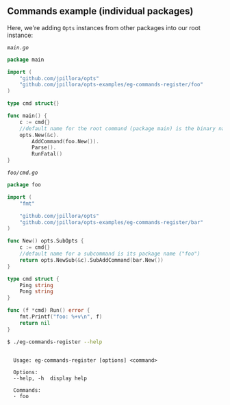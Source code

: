 ## Commands example (individual packages)

Here, we're adding `Opts` instances from other packages into our root instance:

_`main.go`_

<!--tmpl,code=go:cat main.go -->
``` go 
package main

import (
	"github.com/jpillora/opts"
	"github.com/jpillora/opts-examples/eg-commands-register/foo"
)

type cmd struct{}

func main() {
	c := cmd{}
	//default name for the root command (package main) is the binary name
	opts.New(&c).
		AddCommand(foo.New()).
		Parse().
		RunFatal()
}
```
<!--/tmpl-->

_`foo/cmd.go`_

<!--tmpl,code=go:cat foo/cmd.go -->
``` go 
package foo

import (
	"fmt"

	"github.com/jpillora/opts"
	"github.com/jpillora/opts-examples/eg-commands-register/bar"
)

func New() opts.SubOpts {
	c := cmd{}
	//default name for a subcommand is its package name ("foo")
	return opts.NewSub(&c).SubAddCommand(bar.New())
}

type cmd struct {
	Ping string
	Pong string
}

func (f *cmd) Run() error {
	fmt.Printf("foo: %+v\n", f)
	return nil
}
```
<!--/tmpl-->

```sh
$ ./eg-commands-register --help
```

<!--tmpl,code=plain:go build -o eg-commands-register && ./eg-commands-register --help ; rm eg-commands-register -->
``` plain 

  Usage: eg-commands-register [options] <command>

  Options:
  --help, -h  display help

  Commands:
  · foo

```
<!--/tmpl-->
